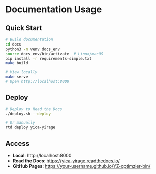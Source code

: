 # Documentation Usage

## Quick Start

```bash
# Build documentation
cd docs
python3 -m venv docs_env
source docs_env/bin/activate  # Linux/macOS
pip install -r requirements-simple.txt
make build

# View locally
make serve
# Open http://localhost:8000
```

## Deploy

```bash
# Deploy to Read the Docs
./deploy.sh --deploy

# Or manually
rtd deploy yica-yirage
```

## Access

- **Local**: http://localhost:8000
- **Read the Docs**: https://yica-yirage.readthedocs.io/
- **GitHub Pages**: https://your-username.github.io/YZ-optimzier-bin/
